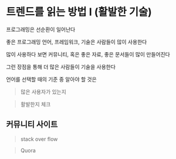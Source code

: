 # 트렌드를 읽는 방법 I (활발한 기술)

프로그래밍은 선순환이 일어난다

좋은 프로그래밍 언어, 프레임워크, 기술은 사람들이 많이 사용한다

많이 사용하다 보면 커뮤니티, 혹은 좋은 자료, 좋은 문서들이 많이 만들어진다

그런 장점을 통해 더 많은 사람들이 기술을 사용한다

언어를 선택할 때의 기준 중 알아야 할 것은

>많은 사용자가 있는지

>활발한지 체크

## 커뮤니티 사이트

>stack over flow

>Quora

